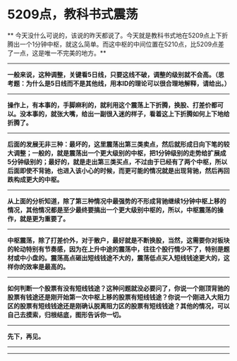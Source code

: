 5209点，教科书式震荡
====



** 今天没什么可说的，该说的昨天都说了。今天就是教科书式地在5209点上下折腾出一个1分钟中枢，就这么简单。而这中枢的中间位置在5210点，比5209点差了一点，这是唯一不完美的地方。**

** **

**一般来说，这种调整，关键看5日线，只要这线不破，调整的级别就不会高。（思考题：为什么是5日线而不是其他线，用本ID的理论可以很合理地解释，请给出。）**

** **

**操作上，有本事的，手脚麻利的，就利用这个震荡上下折腾，换股、打差价都可以。没本事的，就张大嘴，给出一副很入迷的样子，看着这上下折腾如何上下地给折腾了。**

** **

**后面的发展无非三种：最坏的，这里震荡出第三类卖点，然后就形成日向下笔的较大调整；一般的，就是震荡出一个更大级别的中枢，把1分钟级别的走势给扩展成5分钟级别的；最好的，就是走出第三类买点，不过由于已经有了两个中枢，所以后面即使不背驰，也进入该小心的时候，而更可能的情况就是出现背驰，然后再回跌构成更大的中枢。**

** **

**从上面的分析知道，除了第三种情况中最强势的不形成背驰继续1分钟中枢上移的情况，其他情况都是至少最终要搞出一个更大级别中枢的，所以，中枢震荡的操作，就是更为重要了。**

** **

**中枢震荡，除了打差价外，对于散户，最好就是不断换股，当然，这需要你对板块的轮动特别有节奏感，因为在上升中途的震荡中，往往个股行情少不了，特别是题材或中小盘的。震荡高点砸出短线钱途不大的，震荡低点买入短线钱途更大的，这样你的效率是最高的。**

** **

**如何判断一个股票有没有短线钱途？这种问题就没必要问了，你说一个刚顶背驰的股票有钱途还是刚开始第一次中枢上移的股票有短线钱途？你说一个刚进入大阻力区的股票有短线钱途还是刚确认脱离阻力区的股票有短线钱途？其他的情况，可以自己去摸索，归根结底，图形告诉你一切。**

** **

**先下，再见。**

** **

** **

